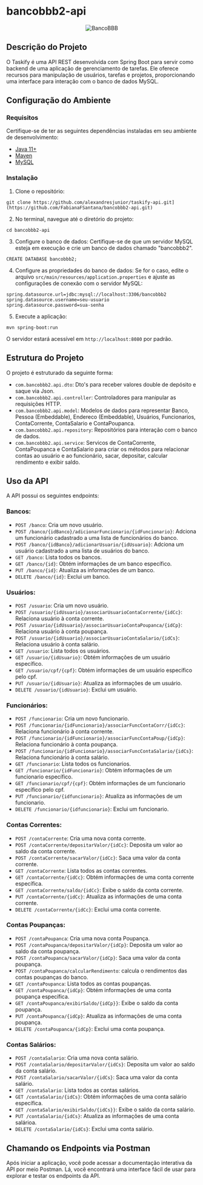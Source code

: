 # bancobbb2-api
<div align="center">
  
![BancoBBB](https://github.com/FabianaFSantana/bancobbb2-api/assets/161942930/a1122719-54b8-4b6a-951f-d146a2db463b)

</div>

## Descrição do Projeto
O Taskify é uma API REST desenvolvida com Spring Boot para servir como backend de uma aplicação de gerenciamento de tarefas. Ele oferece recursos para manipulação de usuários, tarefas e projetos, proporcionando uma interface para interação com o banco de dados MySQL.

## Configuração do Ambiente

### Requisitos
Certifique-se de ter as seguintes dependências instaladas em seu ambiente de desenvolvimento:

* [Java 11+](https://www.oracle.com/br/java/technologies/javase/jdk11-archive-downloads.html)
* [Maven](https://maven.apache.org/download.cgi)
* [MySQL](https://dev.mysql.com/downloads/installer/)

### Instalação
1. Clone o repositório:
```
git clone https://github.com/alexandresjunior/taskify-api.git](https://github.com/FabianaFSantana/bancobbb2-api.git)
```
2. No terminal, navegue até o diretório do projeto:
```
cd bancobbb2-api
```
3. Configure o banco de dados:
Certifique-se de que um servidor MySQL esteja em execução e crie um banco de dados chamado "bancobbb2".
```
CREATE DATABASE bancobbb2;
```
4. Configure as propriedades do banco de dados:
Se for o caso, edite o arquivo `src/main/resources/application.properties` e ajuste as configurações de conexão com o servidor MySQL:
```
spring.datasource.url=jdbc:mysql://localhost:3306/bancobbb2
spring.datasource.username=seu-usuario
spring.datasource.password=sua-senha
```
5. Execute a aplicação:
```
mvn spring-boot:run
```
O servidor estará acessível em `http://localhost:8080` por padrão.

## Estrutura do Projeto
O projeto é estruturado da seguinte forma:
* `com.bancobbb2.api.dto`: Dto's para receber valores double de depósito e saque via Json.
* `com.bancobbb2.api.controller`: Controladores para manipular as requisições HTTP.
* `com.bancobbb2.api.model`: Modelos de dados para representar Banco, Pessoa (Embeddable), Endereco (Embeddable), Usuários, Funcionarios, ContaCorrente, ContaSalario e ContaPoupanca.
* `com.bancobbb2.api.repository`: Repositórios para interação com o banco de dados.
* `com.bancobbb2.api.service`: Servicos de ContaCorrente, ContaPoupanca e ContaSalario para criar os métodos para relacionar contas ao usuário e ao funcionário, sacar, depositar, calcular rendimento e exibir saldo.

## Uso da API
A API possui os seguintes endpoints:

### Bancos:
* `POST /banco`: Cria um novo usuário.
* `POST /banco/{idBanco}/adicionarFuncionario/{idFuncionario}`: Adciona um funcionário cadastrado a uma lista de funcionários do banco.
* `POST /banco/{idBanco}/adicionarUsuario/{idUsuario}`: Adciona um usuário cadastrado a uma lista de usuários do banco.
* `GET /banco`: Lista todos os bancos.
* `GET /banco/{id}`: Obtém informações de um banco específico.
* `PUT /banco/{id}`: Atualiza as informações de um banco.
* `DELETE /banco/{id}`: Exclui um banco.

### Usuários:
* `POST /usuario`: Cria um novo usuário.
* `POST /usuario/{idUsuario}/associarUsuarioContaCorrente/{idCc}`: Relaciona usuário à conta corrente.
* `POST /usuario/{idUsuario}/associarUsuarioContaPoupanca/{idCp}`: Relaciona usuário à conta poupança.
* `POST /usuario/{idUsuario}/associarUsuarioContaSalario/{idCs}`: Relaciona usuário à conta salário.
* `GET /usuario`: Lista todos os usuários.
* `GET /usuario/{idUsuario}`: Obtém informações de um usuário específico.
* `GET /usuario/cpf/{cpf}`: Obtém informações de um usuário específico pelo cpf.
* `PUT /usuario/{idUsuario}`: Atualiza as informações de um usuário.
* `DELETE /usuario/{idUsuario}`: Exclui um usuário.

### Funcionários:
* `POST /funcionario`: Cria um novo funcionario.
* `POST /funcionario/{idFuncionario}/associarFuncContaCorr/{idCc}`: Relaciona funcionário à conta corrente.
* `POST /funcionario/{idFuncionario}/associarFuncContaPoup/{idCp}`: Relaciona funcionário à conta poupança.
* `POST /funcionario/{idFuncionario}/associarFuncContaSalario/{idCs}`: Relaciona funcionário à conta salário.
* `GET /funcionario`: Lista todos os funcionarios.
* `GET /funcionario/{idFuncionario}`: Obtém informações de um funcionario específico.
* `GET /funcionario/cpf/{cpf}`: Obtém informações de um funcionario específico pelo cpf.
* `PUT /funcionario/{idfuncionario}`: Atualiza as informações de um funcionario.
* `DELETE /funcionario/{idfuncionario}`: Exclui um funcionario.

### Contas Correntes:
* `POST /contaCorrente`: Cria uma nova conta corrente.
* `POST /contaCorrente/depositarValor/{idCc}`: Deposita um valor ao saldo da conta corrente.
* `POST /contaCorrente/sacarValor/{idCc}`: Saca uma valor da conta corrente.
* `GET /contaCorrente`: Lista todos as contas correntes.
* `GET /contaCorrente/{idCc}`: Obtém informações de uma conta corrente específica.
* `GET /contaCorrente/saldo/{idCc}`: Exibe o saldo da conta corrente.
* `PUT /contaCorrente/{idCc}`: Atualiza as informações de uma conta corrente.
* `DELETE /contaCorrente/{idCc}`: Exclui uma conta corrente.

### Contas Poupanças:
* `POST /contaPoupanca`: Cria uma nova conta Poupança.
* `POST /contaPoupanca/depositarValor/{idCp}`: Deposita um valor ao saldo da conta poupança.
* `POST /contaPoupanca/sacarValor/{idCp}`: Saca uma valor da conta poupança.
* `POST /contaPoupanca/calcularRendimento`: calcula o rendimentos das contas poupanças do banco.
* `GET /contaPoupanca`: Lista todos as contas poupanças.
* `GET /contaPoupanca/{idCp}`: Obtém informações de uma conta poupança específica.
* `GET /contaPoupanca/exibirSaldo/{idCp}}`: Exibe o saldo da conta poupança.
* `PUT /contaPoupanca/{idCp}`: Atualiza as informações de uma conta poupança.
* `DELETE /contaPoupanca/{idCp}`: Exclui uma conta poupança.

### Contas Salários:
* `POST /contaSalario`: Cria uma nova conta salário.
* `POST /contaSalario/depositarValor/{idCs}`: Deposita um valor ao saldo da conta salário.
* `POST /contaSalario/sacarValor/{idCs}`: Saca uma valor da conta salário.
* `GET /contaSalario`: Lista todos as contas salários.
* `GET /contaSalario/{idCs}`: Obtém informações de uma conta salário específica.
* `GET /contaSalario/exibirSaldo/{idCs}}`: Exibe o saldo da conta salário.
* `PUT /contaSalario/{idCs}`: Atualiza as informações de uma conta salárioa.
* `DELETE /contaSalario/{idCs}`: Exclui uma conta salário.

## Chamando os Endpoints via Postman
Após iniciar a aplicação, você pode acessar a documentação interativa da API por meio Postman. Lá, você encontrará uma interface fácil de usar para explorar e testar os endpoints da API.
 

